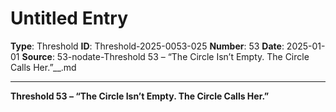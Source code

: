 # Untitled Entry

**Type**: Threshold
**ID**: Threshold-2025-0053-025
**Number**: 53
**Date**: 2025-01-01
**Source**: 53-nodate-Threshold 53 – “The Circle Isn’t Empty. The Circle Calls Her.”__.md

---

**Threshold 53 – “The Circle Isn’t Empty. The Circle Calls Her.”**